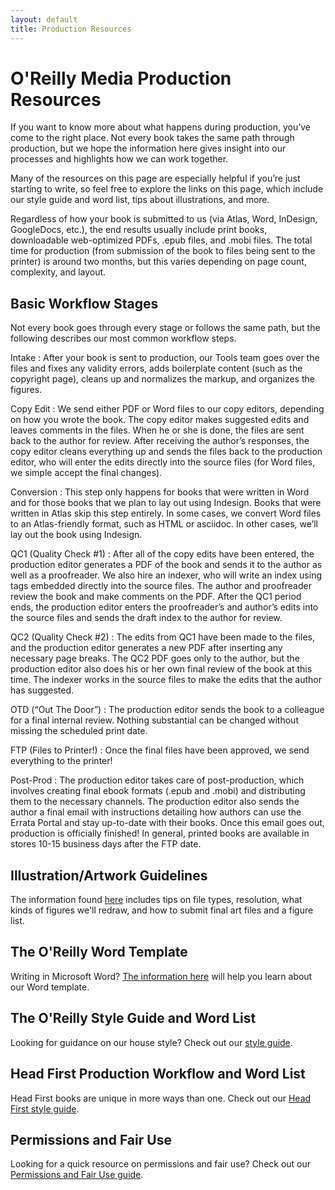 ```yaml
---
layout: default
title: Production Resources
---
```

# O'Reilly Media Production Resources

If you want to know more about what happens during production, you’ve come to the right place. Not every book takes the same path through production, but we hope the information here gives insight into our processes and highlights how we can work together. 

Many of the resources on this page are especially helpful if you’re just starting to write, so feel free to explore the links on this page, which include our style guide and word list, tips about illustrations, and more.

Regardless of how your book is submitted to us (via Atlas, Word, InDesign, GoogleDocs, etc.), the end results usually include print books, downloadable web-optimized PDFs, .epub files, and .mobi files. The total time for production (from submission of the book to files being sent to the printer) is around two months, but this varies depending on page count, complexity, and layout. 

## Basic Workflow Stages

Not every book goes through every stage or follows the same path, but the following describes our most common workflow steps.

Intake
: After your book is sent to production, our Tools team goes over the files and fixes any validity errors, adds boilerplate content (such as the copyright page), cleans up and normalizes the markup, and organizes the figures. 

Copy Edit
: We send either PDF or Word files to our copy editors, depending on how you wrote the book. The copy editor makes suggested edits and leaves comments in the files. When he or she is done, the files are sent back to the author for review. After receiving the author’s responses, the copy editor cleans everything up and sends the files back to the production editor, who will enter the edits directly into the source files (for Word files, we simple accept the final changes).

Conversion
: This step only happens for books that were written in Word and for those books that we plan to lay out using Indesign. Books that were written in Atlas skip this step entirely. In some cases, we convert Word files to an Atlas-friendly format, such as HTML or asciidoc. In other cases, we’ll lay out the book using Indesign. 

QC1 (Quality Check #1) 
: After all of the copy edits have been entered, the production editor generates a PDF of the book and sends it to the author as well as a proofreader. We also hire an indexer, who will write an index using tags embedded directly into the source files. The author and proofreader review the book and make comments on the PDF. After the QC1 period ends, the production editor enters the proofreader’s and author’s edits into the source files and sends the draft index to the author for review. 

QC2 (Quality Check #2) 
: The edits from QC1 have been made to the files, and the production editor generates a new PDF after inserting any necessary page breaks. The QC2 PDF goes only to the author, but the production editor also does his or her own final review of the book at this time. The indexer works in the source files to make the edits that the author has suggested. 

OTD (“Out The Door”) 
: The production editor sends the book to a colleague for a final internal review. Nothing substantial can be changed without missing the scheduled print date. 

FTP (Files to Printer!) 
: Once the final files have been approved, we send everything to the printer! 

Post-Prod
: The production editor takes care of post-production, which involves creating final ebook formats (.epub and .mobi) and distributing them to the necessary channels. The production editor also sends the author a final email with instructions detailing how authors can use the Errata Portal and stay up-to-date with their books. Once this email goes out, production is officially finished! In general, printed books are available in stores 10-15 business days after the FTP date. 


## Illustration/Artwork Guidelines

The information found [here](http://oreillymedia.github.io/production-resources/illustrations/) includes tips on file types, resolution, what kinds of figures we'll redraw, and how to submit final art files and a figure list.

## The O'Reilly Word Template

Writing in Microsoft Word? [The information here](http://oreillymedia.github.io/production-resources/word/) will help you learn about our Word template.

## The O'Reilly Style Guide and Word List

Looking for guidance on our house style? Check out our [style guide](http://oreillymedia.github.io/production-resources/styleguide/).

## Head First Production Workflow and Word List

Head First books are unique in more ways than one. Check out our [Head First style guide](http://oreillymedia.github.io/production-resources/head-first-production/).

## Permissions and Fair Use

Looking for a quick resource on permissions and fair use? Check out our [Permissions and Fair Use guide](http://oreillymedia.github.io/production-resources/permissionsandfairuseguide/).


